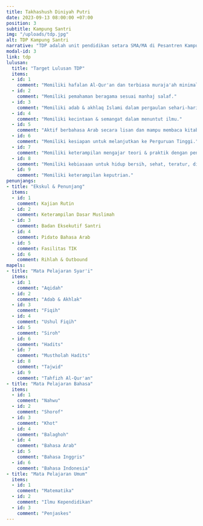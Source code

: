 ```yaml
---
title: Takhashush Diniyah Putri
date: 2023-09-13 08:00:00 +07:00
position: 3
subtitle: Kampung Santri
img: "/uploads/tdp.jpg"
alt: TDP Kampung Santri
narrative: "TDP adalah unit pendidikan setara SMA/MA di Pesantren Kampung Santri yang berfokus pada penguasan ilmu-ilmu syar'i dan kependidikan. Para santriwati TDP disiapkan untuk menempuh salah satu dari tiga pilihan fase hidup setelah kelulusan: (1) melanjutkan pendidikan ke jenjang perguruan tinggi khusus ilmu syar'i, (2) berkarier sebagai pengajar ilmu syar'i, atau (3) mendidik generasi penerus dengan bekal ilmu syar'i yang lebih dari sekadar memadai."
modal-id: 3
link: tdp
lulusan:
  title: "Target Lulusan TDP"
  items:
  - id: 1
    comment: "Memiliki hafalan Al-Qur'an dan terbiasa muraja'ah minimal 1 juz per hari."
  - id: 2
    comment: "Memiliki pemahaman beragama sesuai manhaj salaf."
  - id: 3
    comment: "Memiliki adab & akhlaq Islami dalam pergaulan sehari-hari."
  - id: 4
    comment: "Memiliki kecintaan & semangat dalam menuntut ilmu."
  - id: 5
    comment: "Aktif berbahasa Arab secara lisan dan mampu membaca kitab berbahasa Arab."
  - id: 6
    comment: "Memiliki kesiapan untuk melanjutkan ke Perguruan Tinggi."
  - id: 7
    comment: "Memiliki keterampilan mengajar teori & praktik dengan pengalaman mengajar langsung selama 6 bulan."
  - id: 8
    comment: "Memiliki kebiasaan untuk hidup bersih, sehat, teratur, disiplin, dan mandiri."
  - id: 9
    comment: "Memiliki keterampilan keputrian."
penunjangs:
- title: "Ekskul & Penunjang"
  items:
  - id: 1
    comment: Kajian Rutin
  - id: 2
    comment: Keterampilan Dasar Muslimah
  - id: 3
    comment: Badan Eksekutif Santri
  - id: 4
    comment: Pidato Bahasa Arab
  - id: 5
    comment: Fasilitas TIK
  - id: 6
    comment: Rihlah & Outbound
mapels:
- title: "Mata Pelajaran Syar'i"
  items:
  - id: 1
    comment: "Aqidah"
  - id: 2
    comment: "Adab & Akhlak"
  - id: 3
    comment: "Fiqih"
  - id: 4
    comment: "Ushul Fiqih"
  - id: 5
    comment: "Siroh"
  - id: 6
    comment: "Hadits"
  - id: 7
    comment: "Mustholah Hadits"
  - id: 8
    comment: "Tajwid"
  - id: 9
    comment: "Tahfizh Al-Qur'an"
- title: "Mata Pelajaran Bahasa"
  items:
  - id: 1
    comment: "Nahwu"
  - id: 2
    comment: "Shorof"
  - id: 3
    comment: "Khot"
  - id: 4
    comment: "Balaghoh"
  - id: 4
    comment: "Bahasa Arab"
  - id: 5
    comment: "Bahasa Inggris"
  - id: 6
    comment: "Bahasa Indonesia"
- title: "Mata Pelajaran Umum"
  items:
  - id: 1
    comment: "Matematika"
  - id: 2
    comment: "Ilmu Kependidikan"
  - id: 3
    comment: "Penjaskes"
---
```

